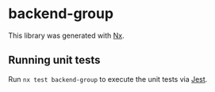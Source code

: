 # backend-group

This library was generated with [Nx](https://nx.dev).

## Running unit tests

Run `nx test backend-group` to execute the unit tests via [Jest](https://jestjs.io).
